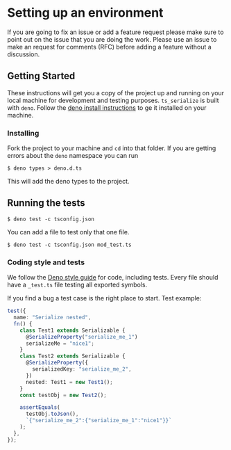 # Setting up an environment

If you are going to fix an issue or add a feature request please make sure to
point out on the issue that you are doing the work. Please use an issue to make
an request for comments (RFC) before adding a feature without a discussion.

## Getting Started

These instructions will get you a copy of the project up and running on your local machine for development and testing purposes. `ts_serialize` is built with `deno`. Follow the [deno install instructions](https://github.com/denoland/deno_install) to ge it installed on your machine.

### Installing

Fork the project to your machine and `cd` into that folder. If you are getting errors about the
`deno` namespace you can run

```
$ deno types > deno.d.ts
```

This will add the deno types to the project.

## Running the tests

```
$ deno test -c tsconfig.json
```

You can add a file to test only that one file.

```
$ deno test -c tsconfig.json mod_test.ts
```

### Coding style and tests

We follow the [Deno style guide](https://deno.land/manual/contributing/style_guide)
for code, including tests. Every file should have a `_test.ts` file testing all exported symbols.

If you find a bug a test case is the right place to start. Test example:

```ts
test({
  name: "Serialize nested",
  fn() {
    class Test1 extends Serializable {
      @SerializeProperty("serialize_me_1")
      serializeMe = "nice1";
    }
    class Test2 extends Serializable {
      @SerializeProperty({
        serializedKey: "serialize_me_2",
      })
      nested: Test1 = new Test1();
    }
    const testObj = new Test2();

    assertEquals(
      testObj.toJson(),
      `{"serialize_me_2":{"serialize_me_1":"nice1"}}`
    );
  },
});
```
